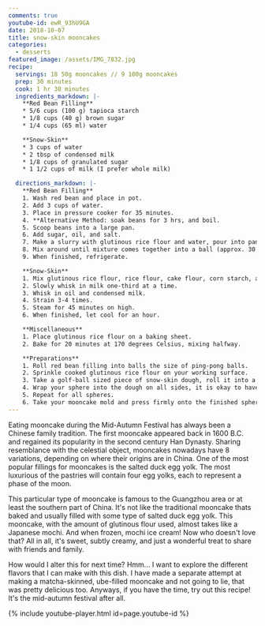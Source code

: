 ```yaml
---
comments: true
youtube-id: ewR_93hU9GA
date: 2018-10-07
title: snow-skin mooncakes
categories:
  - desserts
featured_image: /assets/IMG_7832.jpg
recipe:
  servings: 18 50g mooncakes // 9 100g mooncakes
  prep: 30 minutes
  cook: 1 hr 30 minutes
  ingredients_markdown: |-
    **Red Bean Filling**
    * 5/6 cups (100 g) tapioca starch
    * 1/8 cups (40 g) brown sugar
    * 1/4 cups (65 ml) water

    **Snow-Skin**
    * 3 cups of water
    * 2 tbsp of condensed milk
    * 1/8 cups of granulated sugar
    * 1 1/2 cups of milk (I prefer whole milk)

  directions_markdown: |-
    **Red Bean Filling**
    1. Wash red bean and place in pot.
    2. Add 3 cups of water.
    3. Place in pressure cooker for 35 minutes.
    4. **Alternative Method: soak beans for 3 hrs, and boil.
    5. Scoop beans into a large pan.
    6. Add sugar, oil, and salt.
    7. Make a slurry with glutinous rice flour and water, pour into pan.
    8. Mix around until mixture comes together into a ball (approx. 30 minutes).
    9. When finished, refrigerate.

    **Snow-Skin**
    1. Mix glutinous rice flour, rice flour, cake flour, corn starch, and sugar.
    2. Slowly whisk in milk one-third at a time.
    3. Whisk in oil and condensed milk.
    4. Strain 3-4 times.
    5. Steam for 45 minutes on high.
    6. When finished, let cool for an hour.

    **Miscellaneous**
    1. Place glutinous rice flour on a baking sheet.
    2. Bake for 20 minutes at 170 degrees Celsius, mixing halfway.

    **Preparations**
    1. Roll red bean filling into balls the size of ping-pong balls.
    2. Sprinkle cooked glutinous rice flour on your working surface.
    3. Take a golf-ball sized piece of snow-skin dough, roll it into a sphere, and flatten until it is 1/2 cm thick.
    4. Wrap your sphere into the dough on all sides, it is okay to have excess dough.
    5. Repeat for all spheres.
    6. Take your mooncake mold and press firmly onto the finished sphere, hold for 5 seconds, then release.
---
```

Eating mooncake during the Mid-Autumn Festival has always been a Chinese family tradition. The first mooncake appeared back in 1600 B.C. and regained its popularity in the second century Han Dynasty. Sharing resemblance with the celestial object, mooncakes nowadays have 8 variations, depending on where their origins are in China. One of the most popular fillings for mooncakes is the salted duck egg yolk. The most luxurious of the pastries will contain four egg yolks, each to represent a phase of the moon.

This particular type of mooncake is famous to the Guangzhou area or at least the southern part of China. It's not like the traditional mooncake thats baked and usually filled with some type of salted duck egg yolk. This mooncake, with the amount of glutinous flour used, almost takes like a Japanese mochi. And when frozen, mochi ice cream! Now who doesn't love that? All in all, it's sweet, subtly creamy, and just a wonderful treat to share with friends and family.

How would I alter this for next time? Hmm... I want to explore the different flavors that I can make with this dish. I have made a separate attempt at making a matcha-skinned, ube-filled mooncake and not going to lie, that was pretty delicious too. Anyways, if you have the time, try out this recipe! It's the mid-autumn festival after all.

{% include youtube-player.html id=page.youtube-id %}
